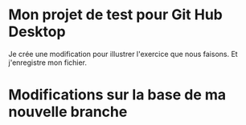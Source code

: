 # Mon projet de test pour Git Hub Desktop 

Je crée une modification pour illustrer l'exercice que nous faisons.
Et j'enregistre mon fichier.

# Modifications sur la base de ma nouvelle branche